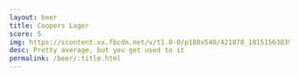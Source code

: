 ```yaml
---
layout: beer
title: Coopers Lager
score: 5
img: https://scontent.xx.fbcdn.net/v/t1.0-0/p180x540/421878_10151563839458745_1540530586_n.jpg?oh=4a10d88814c45a93c4436ec8a5f0ba53&oe=588514A3
desc: Pretty average, but you get used to it
permalink: /beer/:title.html
---
```

